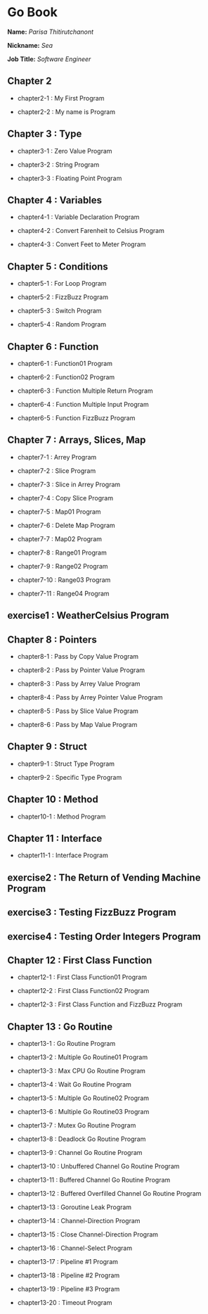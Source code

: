 # Go Book

**Name:** *Parisa Thitirutchanont*

**Nickname:** *Sea*

**Job Title:** *Software Engineer*

## Chapter 2

* chapter2-1 : My First Program

* chapter2-2 : My name is Program

## Chapter 3 : Type

* chapter3-1 : Zero Value Program

* chapter3-2 : String Program

* chapter3-3 : Floating Point Program

## Chapter 4 : Variables

* chapter4-1 : Variable Declaration Program

* chapter4-2 : Convert Farenheit to Celsius Program

* chapter4-3 : Convert Feet to Meter Program

## Chapter 5 : Conditions

* chapter5-1 : For Loop Program

* chapter5-2 : FizzBuzz Program

* chapter5-3 : Switch Program

* chapter5-4 : Random Program

## Chapter 6 : Function

* chapter6-1 : Function01 Program

* chapter6-2 : Function02 Program

* chapter6-3 : Function Multiple Return Program

* chapter6-4 : Function Multiple Input Program

* chapter6-5 : Function FizzBuzz Program

## Chapter 7 : Arrays, Slices, Map

* chapter7-1 : Arrey Program

* chapter7-2 : Slice Program

* chapter7-3 : Slice in Arrey Program

* chapter7-4 : Copy Slice Program

* chapter7-5 : Map01 Program

* chapter7-6 : Delete Map Program

* chapter7-7 : Map02 Program

* chapter7-8 : Range01 Program

* chapter7-9 : Range02 Program

* chapter7-10 : Range03 Program

* chapter7-11 : Range04 Program

## exercise1 : WeatherCelsius Program

## Chapter 8 : Pointers

* chapter8-1 : Pass by Copy Value Program

* chapter8-2 : Pass by Pointer Value Program

* chapter8-3 : Pass by Arrey Value Program

* chapter8-4 : Pass by Arrey Pointer Value Program

* chapter8-5 : Pass by Slice Value Program

* chapter8-6 : Pass by Map Value Program

## Chapter 9 : Struct

* chapter9-1 : Struct Type Program

* chapter9-2 : Specific Type Program

## Chapter 10 : Method

* chapter10-1 : Method Program

## Chapter 11 : Interface

* chapter11-1 : Interface Program

## exercise2 : The Return of Vending Machine Program

## exercise3 : Testing FizzBuzz Program

## exercise4 : Testing Order Integers Program

## Chapter 12 : First Class Function

* chapter12-1 : First Class Function01 Program

* chapter12-2 : First Class Function02 Program

* chapter12-3 : First Class Function and FizzBuzz Program

## Chapter 13 : Go Routine

* chapter13-1 : Go Routine Program

* chapter13-2 : Multiple Go Routine01 Program

* chapter13-3 : Max CPU Go Routine Program

* chapter13-4 : Wait Go Routine Program

* chapter13-5 : Multiple Go Routine02 Program

* chapter13-6 : Multiple Go Routine03 Program

* chapter13-7 : Mutex Go Routine Program

* chapter13-8 : Deadlock Go Routine Program

* chapter13-9 : Channel Go Routine Program

* chapter13-10 : Unbuffered Channel Go Routine Program

* chapter13-11 : Buffered Channel Go Routine Program

* chapter13-12 : Buffered Overfilled Channel Go Routine Program

* chapter13-13 : Goroutine Leak Program

* chapter13-14 : Channel-Direction Program

* chapter13-15 : Close Channel-Direction Program

* chapter13-16 : Channel-Select Program

* chapter13-17 : Pipeline #1 Program

* chapter13-18 : Pipeline #2 Program

* chapter13-19 : Pipeline #3 Program

* chapter13-20 : Timeout Program
